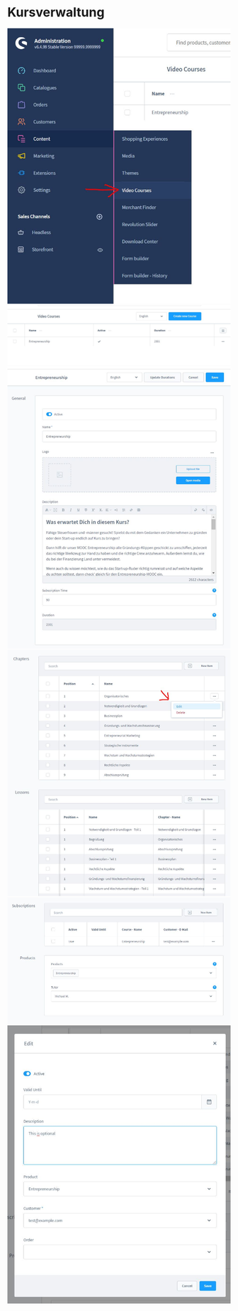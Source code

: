 # Kursverwaltung

![](img/course-admin-01.jpg)
![](img/course-admin-02.jpg)
![](img/course-admin-03.jpg)
![](img/course-admin-04.jpg)
![](img/course-admin-05.jpg)
![](img/course-admin-06.jpg)